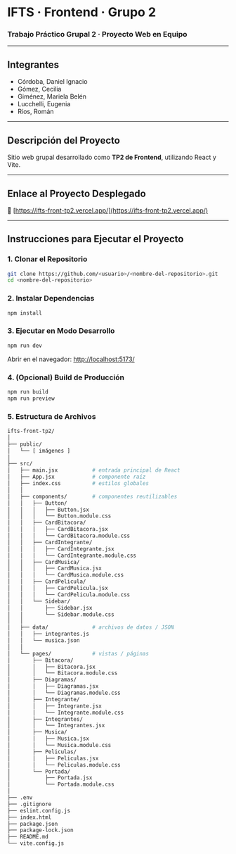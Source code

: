 # IFTS · Frontend · Grupo 2  
### Trabajo Práctico Grupal 2 · Proyecto Web en Equipo

---

## Integrantes
- Córdoba, Daniel Ignacio  
- Gómez, Cecilia  
- Giménez, Mariela Belén  
- Lucchelli, Eugenia  
- Ríos, Román  

---

## Descripción del Proyecto
Sitio web grupal desarrollado como **TP2 de Frontend**, utilizando React y Vite.

---

## Enlace al Proyecto Desplegado
🔗 [https://ifts-front-tp2.vercel.app/](https://ifts-front-tp2.vercel.app/)

---

## Instrucciones para Ejecutar el Proyecto

### 1. Clonar el Repositorio
```bash
git clone https://github.com/<usuario>/<nombre-del-repositorio>.git
cd <nombre-del-repositorio>
```

### 2. Instalar Dependencias
```bash
npm install
```

### 3. Ejecutar en Modo Desarrollo
```bash
npm run dev
```
Abrir en el navegador: [http://localhost:5173/](http://localhost:5173/)


### 4. (Opcional) Build de Producción
```bash
npm run build
npm run preview
```
### 5. Estructura de Archivos
```bash
ifts-front-tp2/
│
├── public/
│   └── [ imágenes ]
│
├── src/
│   ├── main.jsx           # entrada principal de React
│   ├── App.jsx            # componente raíz
│   ├── index.css          # estilos globales
│   │
│   ├── components/        # componentes reutilizables
│   │   ├── Button/
│   │   │   ├── Button.jsx
│   │   │   └── Button.module.css
│   │   ├── CardBitacora/
│   │   │   ├── CardBitacora.jsx
│   │   │   └── CardBitacora.module.css
│   │   ├── CardIntegrante/
│   │   │   ├── CardIntegrante.jsx
│   │   │   └── CardIntegrante.module.css
│   │   ├── CardMusica/
│   │   │   ├── CardMusica.jsx
│   │   │   └── CardMusica.module.css
│   │   ├── CardPelicula/
│   │   │   ├── CardPelicula.jsx
│   │   │   └── CardPelicula.module.css
│   │   └── Sidebar/
│   │       ├── Sidebar.jsx
│   │       └── Sidebar.module.css
│   │
│   ├── data/              # archivos de datos / JSON
│   │   ├── integrantes.js
│   │   └── musica.json
│   │
│   └── pages/             # vistas / páginas
│       ├── Bitacora/
│       │   ├── Bitacora.jsx
│       │   └── Bitacora.module.css
│       ├── Diagramas/
│       │   ├── Diagramas.jsx
│       │   └── Diagramas.module.css
│       ├── Integrante/
│       │   ├── Integrante.jsx
│       │   └── Integrante.module.css
│       ├── Integrantes/
│       │   └── Integrantes.jsx
│       ├── Musica/
│       │   ├── Musica.jsx
│       │   └── Musica.module.css
│       ├── Peliculas/
│       │   ├── Peliculas.jsx
│       │   └── Peliculas.module.css
│       └── Portada/
│           ├── Portada.jsx
│           └── Portada.module.css
│
├── .env
├── .gitignore
├── eslint.config.js
├── index.html
├── package.json
├── package-lock.json
├── README.md
└── vite.config.js
```

